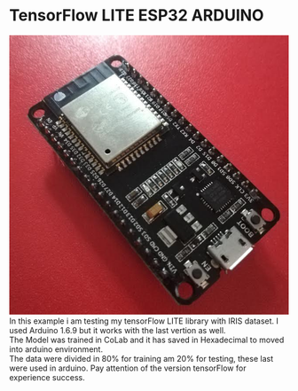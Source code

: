 
# TensorFlow LITE ESP32 ARDUINO

![imagen](0.jpg)  
In this example i am testing my tensorFlow LITE library with IRIS dataset. I used Arduino 1.6.9 but it works with the last vertion as well.   
The Model was trained in CoLab and it has saved in Hexadecimal to  moved into arduino environment.   
The data were divided in 80% for training am 20% for testing, these last were used in arduino.
Pay attention of the version tensorFlow for experience success.
